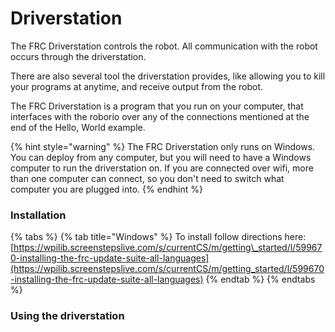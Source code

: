 # Driverstation

The FRC Driverstation controls the robot. All communication with the robot occurs through the driverstation.

There are also several tool the driverstation provides, like allowing you to kill your programs at anytime, and receive output from the robot.

The FRC Driverstation is a program that you run on your computer, that interfaces with the roborio over any of the connections mentioned at the end of the Hello, World example.

{% hint style="warning" %}
The FRC Driverstation only runs on Windows. You can deploy from any computer, but you will need to have a Windows computer to run the driverstation on. If you are connected over wifi, more than one computer can connect, so you don't need to switch what computer you are plugged into.
{% endhint %}

### Installation

{% tabs %}
{% tab title="Windows" %}
To install follow directions here: [https://wpilib.screenstepslive.com/s/currentCS/m/getting\_started/l/599670-installing-the-frc-update-suite-all-languages](https://wpilib.screenstepslive.com/s/currentCS/m/getting_started/l/599670-installing-the-frc-update-suite-all-languages)
{% endtab %}
{% endtabs %}

### Using the driverstation





